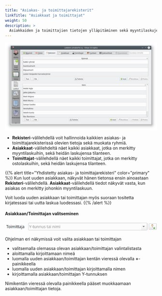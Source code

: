 ```yaml
---
title: "Asiakas- ja toimittajarekisterit"
linkTitle: "Asiakkaat ja toimittajat"
weight: 50
description: >
  Asiakkaiden ja toimittajien tietojen ylläpitäminen sekä myyntilaskujen tarkasteleminen asiakkaiden ja ostolaskujen tarkasteleminen toimittajien mukaisesti
---
```


![Rekisterin näkymä](rekisteri.png)

- **Rekisteri**-välilehdellä voit hallinnoida kaikkien asiakas- ja toimittajarekisterissä olevien tietoja sekä muokata ryhmiä.
- **Asiakkaat**-välilehdeltä näet kaikki asiakkaat, jotka on merkitty myyntilaskuihin, sekä heidän laskujensa tilanteen.
- **Toimittajat**-välilehdellä näet kaikki toimittajat, jotka on merkitty ostolaskuihin, sekä heidän laskujensa tilanteen.

{{% alert title="Yhdistetty asiakas- ja toimittajarekisteri" color="primary" %}}
Kun luot uuden asiakkaan, näkyvät hänen tietonsa ensin ainoastaan **Rekisteri**-välilehdellä. **Asiakkaat**-välilehdellä tiedot näkyvät vasta, kun asiakas on merkitty johonkin myyntilaskuun.

Voit luoda uuden asiakkaan tai toimittajan myös suoraan tositetta kirjatessasi tai uutta laskua luodessasi.
{{% /alert %}}

#### Asiakkaan/Toimittajan valitseminen

![Toimittajan valitseminen](toimittajarivi.png)

Ohjelman eri näkymissä voit valita asiakkaan tai toimittajan

- valitsemalla olemassa olevan asiakkaan/toimittajan valintalistasta
- aloittamalla kirjoittamaan nimeä
- luomalla uuden asiakkaan/toimittajan kentän vieressä olevalla **+**-painikkeella
- luomalla uuden asiakkaan/toimittajan kirjoittamalla nimen
- kirjoittamalla asiakkaan/toimittajan Y-tunnuksen

Nimikentän vieressä olevalla painikkeella pääset muokkaamaan asiakkaan/toimittajan tietoja.
